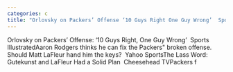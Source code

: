```yaml
---
categories: c
title: "Orlovsky on Packers’ Offense ‘10 Guys Right One Guy Wrong’  Sports Illustrated"
---
```

Orlovsky on Packers’ Offense: ‘10 Guys Right, One Guy Wrong’&nbsp;&nbsp;Sports IllustratedAaron Rodgers thinks he can fix the Packers" broken offense. Should Matt LaFleur hand him the keys?&nbsp;&nbsp;Yahoo SportsThe Lass Word: Gutekunst and LaFleur Had a Solid Plan&nbsp;&nbsp;Cheesehead TVPackers f